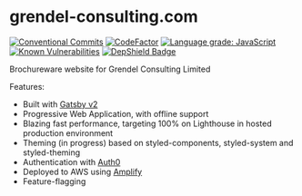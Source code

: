 # grendel-consulting.com

[![Conventional Commits](https://img.shields.io/badge/Conventional%20Commits-1.0.0-yellow.svg)](https://conventionalcommits.org)
[![CodeFactor](https://www.codefactor.io/repository/github/grendel-consulting/corporate-frontend/badge)](https://www.codefactor.io/repository/github/grendel-consulting/corporate-frontend)
[![Language grade: JavaScript](https://img.shields.io/lgtm/grade/javascript/g/grendel-consulting/corporate-frontend.svg?logo=lgtm&logoWidth=18)](https://lgtm.com/projects/g/grendel-consulting/corporate-frontend/context:javascript)
[![Known Vulnerabilities](https://snyk.io/test/github/grendel-consulting/corporate-frontend/badge.svg)](https://snyk.io/test/github/grendel-consulting/corporate-frontend)
[![DepShield Badge](https://depshield.sonatype.org/badges/grendel-consulting/corporate-frontend/depshield.svg)](https://depshield.github.io)

Brochureware website for Grendel Consulting Limited

Features:
- Built with [Gatsby v2](https://www.gatsbyjs.org)
- Progressive Web Application, with offline support
- Blazing fast performance, targeting 100% on Lighthouse in hosted production environment
- Theming (in progress) based on styled-components, styled-system and styled-theming
- Authentication with [Auth0](https://auth0.com)
- Deployed to AWS using [Amplify](https://aws-amplify.github.io)
- Feature-flagging

